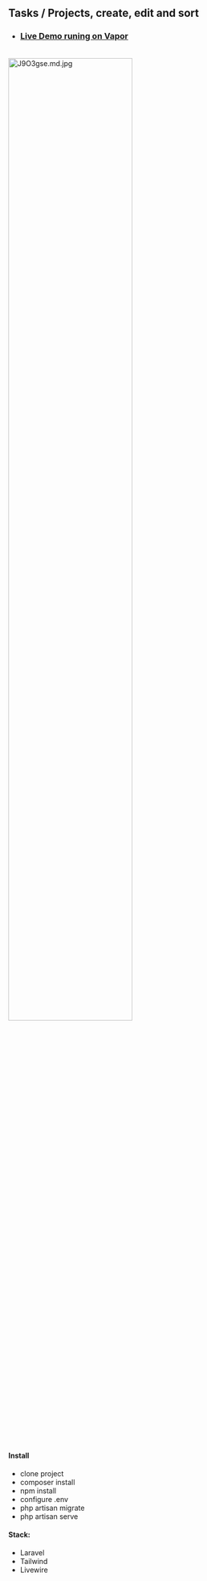 ## Tasks / Projects, create, edit and sort

- ### <a href="https://tasks-projects.livewire-cms.com/"> Live Demo runing on Vapor</a>

<br>

<a href="https://freeimage.host/i/J9O3gse">
    <img src="https://iili.io/J9O3gse.jpg" alt="J9O3gse.md.jpg" border="0" width="70%">
</a>

<br>
<br>

#### Install

- clone project
- composer install
- npm install
- configure .env
- php artisan migrate
- php artisan serve


#### Stack:

- Laravel 
- Tailwind
- Livewire
